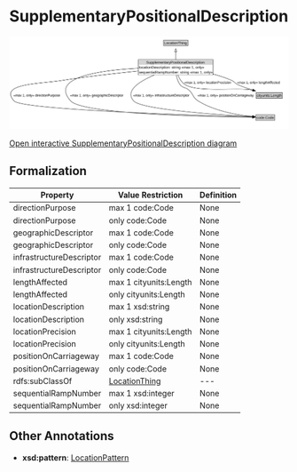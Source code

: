 # SupplementaryPositionalDescription

![SupplementaryPositionalDescription Diagram](../diagrams/SupplementaryPositionalDescription.svg)

<a href="../../diagrams/SupplementaryPositionalDescription.svg">Open interactive SupplementaryPositionalDescription diagram</a>

## Formalization

| Property | Value Restriction | Definition |
|----------|-------------------|------------|
| directionPurpose | max 1 code:Code | None |
| directionPurpose | only code:Code | None |
| geographicDescriptor | max 1 code:Code | None |
| geographicDescriptor | only code:Code | None |
| infrastructureDescriptor | max 1 code:Code | None |
| infrastructureDescriptor | only code:Code | None |
| lengthAffected | max 1 cityunits:Length | None |
| lengthAffected | only cityunits:Length | None |
| locationDescription | max 1 xsd:string | None |
| locationDescription | only xsd:string | None |
| locationPrecision | max 1 cityunits:Length | None |
| locationPrecision | only cityunits:Length | None |
| positionOnCarriageway | max 1 code:Code | None |
| positionOnCarriageway | only code:Code | None |
| rdfs:subClassOf | [LocationThing](LocationThing.md) | --- |
| sequentialRampNumber | max 1 xsd:integer | None |
| sequentialRampNumber | only xsd:integer | None |

## Other Annotations

- **xsd:pattern**: [LocationPattern](LocationPattern.md)

